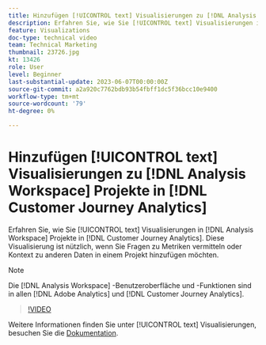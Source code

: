 ```yaml
---
title: Hinzufügen [!UICONTROL text] Visualisierungen zu [!DNL Analysis Workspace] Projekte
description: Erfahren Sie, wie Sie [!UICONTROL text] Visualisierungen in [!DNL Analysis Workspace] Projekte in [!DNL Customer Journey Analytics].
feature: Visualizations
doc-type: technical video
team: Technical Marketing
thumbnail: 23726.jpg
kt: 13426
role: User
level: Beginner
last-substantial-update: 2023-06-07T00:00:00Z
source-git-commit: a2a920c7762bdb93b54fbff1dc5f36bcc10e9400
workflow-type: tm+mt
source-wordcount: '79'
ht-degree: 0%

---
```


# Hinzufügen [!UICONTROL text] Visualisierungen zu [!DNL Analysis Workspace] Projekte in [!DNL Customer Journey Analytics]

Erfahren Sie, wie Sie [!UICONTROL text] Visualisierungen in [!DNL Analysis Workspace] Projekte in [!DNL Customer Journey Analytics]. Diese Visualisierung ist nützlich, wenn Sie Fragen zu Metriken vermitteln oder Kontext zu anderen Daten in einem Projekt hinzufügen möchten.

>[!NOTE]
>
>Die [!DNL Analysis Workspace] -Benutzeroberfläche und -Funktionen sind in allen [!DNL Adobe Analytics] und [!DNL Customer Journey Analytics].

>[!VIDEO](https://video.tv.adobe.com/v/23726/?quality=12&learn=on)

Weitere Informationen finden Sie unter [!UICONTROL text] Visualisierungen, besuchen Sie die [Dokumentation](https://experienceleague.adobe.com/docs/analytics-platform/using/cja-workspace/visualizations/text.html).
